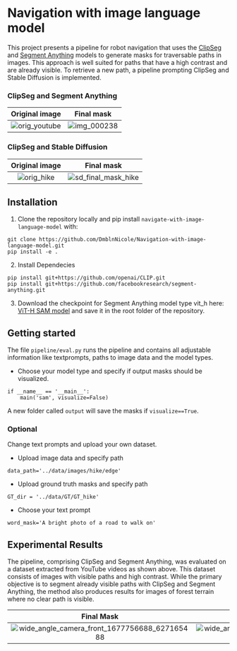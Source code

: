 # Navigation with image language model

This project presents a pipeline for robot navigation that uses the [ClipSeg](https://arxiv.org/pdf/2112.10003.pdf) and [Segment Anything](https://arxiv.org/pdf/2304.02643.pdf) models to generate masks for traversable paths in images. This approach is well suited for paths that have a high contrast and are already visible. To retrieve a new path, a pipeline prompting ClipSeg and Stable Diffusion is implemented.

### ClipSeg and Segment Anything
Original image          |  Final mask
:-------------------------:|:-------------------------:
![orig_youtube](https://github.com/DmblnNicole/Navigation-with-image-language-model/assets/75450536/530166e2-d0d0-4143-bc31-f9889bd933a0)  |  ![img_000238](https://github.com/DmblnNicole/Navigation-with-image-language-model/assets/75450536/604d702c-db51-41b0-a52d-ef8ad8939702)


### ClipSeg and Stable Diffusion
Original image          |  Final mask
:-------------------------:|:-------------------------:
![orig_hike](https://github.com/DmblnNicole/Navigation-with-image-language-model/assets/75450536/de5ae4d9-0daa-4235-af16-448d0810cddc) | ![sd_final_mask_hike](https://github.com/DmblnNicole/Navigation-with-image-language-model/assets/75450536/7188d901-e523-4b54-ba49-8cdbb3a7f69d)



## Installation

1. Clone the repository locally and pip install `navigate-with-image-language-model` with:
   
  ```
  git clone https://github.com/DmblnNicole/Navigation-with-image-language-model.git
  pip install -e .
 ```

2. Install Dependecies

```
pip install git+https://github.com/openai/CLIP.git
pip install git+https://github.com/facebookresearch/segment-anything.git
```

3. Download the checkpoint for Segment Anything model type vit_h here: [ViT-H SAM model](https://dl.fbaipublicfiles.com/segment_anything/sam_vit_h_4b8939.pth) and save it in the root folder of the repository.

## Getting started

The file `pipeline/eval.py` runs the pipeline and contains all adjustable information like textprompts, paths to image data and the model types.

- Choose your model type and specify if output masks should be visualized.
```
if __name__ == '__main__':
    main('sam', visualize=False)
```
A new folder called ` output ` will save the masks if `visualize==True`.

### Optional

Change text prompts and upload your own dataset. 

- Upload image data and specify path
```
data_path='../data/images/hike/edge'
```
- Upload ground truth masks and specify path
```
GT_dir = '../data/GT/GT_hike'
```
- Choose your text prompt
```
word_mask='A bright photo of a road to walk on'
```
## Experimental Results
The pipeline, comprising ClipSeg and Segment Anything, was evaluated on a dataset extracted from YouTube videos as shown above. This dataset consists of images with visible paths and high contrast. While the primary objective is to segment already visible paths with ClipSeg and Segment Anything, the method also produces results for images of forest terrain where no clear path is visible.

Final Mask         |  Final mask
:-------------------------:|:-------------------------:
![wide_angle_camera_front_1677756688_627165488](https://github.com/DmblnNicole/Navigation-with-image-language-model/assets/75450536/8cfd3f22-d62b-4416-8c85-a08fdf176640)|![wide_angle_camera_front_1677756728_599394188](https://github.com/DmblnNicole/Navigation-with-image-language-model/assets/75450536/09458801-efea-406a-a087-099c01349862)

